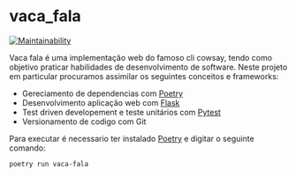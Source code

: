 # vaca_fala

[![Maintainability](https://api.codeclimate.com/v1/badges/7c47f8fa966d538ff1ba/maintainability)](https://codeclimate.com/github/oederson/vaca_fala/maintainability)

Vaca fala é uma implementação web do famoso cli cowsay, tendo como
objetivo praticar habilidades de desenvolvimento de software. 
Neste projeto em particular procuramos assimilar os seguintes
conceitos e frameworks:

- Gereciamento de dependencias com [Poetry](https://python-poetry.org/)
- Desenvolvimento aplicação web com [Flask](https://flask.palletsprojects.com/en/2.2.x/)
- Test driven developement e teste unitários com [Pytest](https://docs.pytest.org/en/7.1.x/index.html)
- Versionamento de codigo com Git

Para executar é necessario ter instalado [Poetry](https://python-poetry.org/) e digitar o seguinte comando:

```sh
poetry run vaca-fala
```
